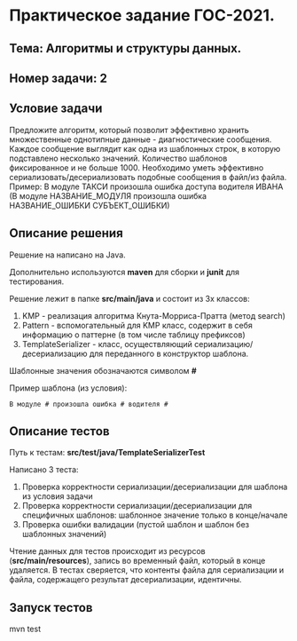 # Практическое задание ГОС-2021. 
## Тема: Алгоритмы и структуры данных. 
## Номер задачи: 2

## Условие задачи
Предложите алгоритм, который позволит эффективно хранить множественные однотипные данные - диагностические сообщения. Каждое сообщение выглядит как одна из шаблонных строк, в которую подставлено несколько значений. Количество шаблонов фиксированное и не больше 1000.
Необходимо уметь эффективно сериализовать/десериализовать подобные сообщения в файл/из файла.
Пример: В модуле ТАКСИ произошла ошибка доступа водителя ИВАНА (В модуле НАЗВАНИЕ_МОДУЛЯ произошла ошибка НАЗВАНИЕ_ОШИБКИ СУБЪЕКТ_ОШИБКИ)

## Описание решения
Решение на написано на Java.

Дополнительно используются <b>maven</b> для сборки и <b>junit</b> для тестирования.

Решение лежит в папке <b>src/main/java</b> и состоит из 3х классов:
1. KMP - реализация алгоритма Кнута-Морриса-Пратта (метод search)
2. Pattern - вспомогательный для KMP класс, содержит в себя информацию о паттерне (в том числе таблицу префиксов)
3. TemplateSerializer - класс, осуществляющий сериализацию/десериализацию для переданного в конструктор шаблона.

Шаблонные значения обозначаются символом <b>#</b>

Пример шаблона (из условия): 
```
В модуле # произошла ошибка # водителя #
```
## Описание тестов
Путь к тестам: <b>src/test/java/TemplateSerializerTest</b>

Написано 3 теста:
1. Проверка корректности сериализации/десериализации для шаблона из условия задачи
2. Проверка корректности сериализации/десериализации для специфичных шаблонов: шаблонное значение только в конце/начале
3. Проверка ошибки валидации (пустой шаблон и шаблон без шаблонных значений)

Чтение данных для тестов происходит из ресурсов (<b>src/main/resources</b>), запись во временный файл, который в конце удаляется.
В тестах сверяется, что контенты файла для сериализации и файла, содержащего результат десериализации, идентичны.

## Запуск тестов
mvn test